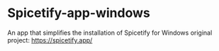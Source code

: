 # Spicetify-app-windows
An app that simplifies the installation of Spicetify for Windows
original project: https://spicetify.app/
